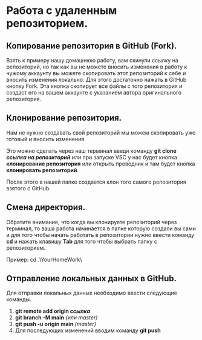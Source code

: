 # Работа с удаленным репозиторием.

## Копирование репозитория в GitHub (Fork).

Взять к примеру нашу домашнюю работу, вам скинули ссылку на репозиторий, но так как вы не можете вносить изменения в работу к чужому аккаунту вы можете скопировать этот репозиторий к себе и вносить изменения локально. Для этого достаточно нажать в GitHub кнопку Fork. Эта кнопка скопирует все файлы с того репозитория и создаст его на вашем аккаунте с указанием автора оригинального репозитория.
 
## Клонирование репозитория.

Нам не нужно создавать свой репозиторий мы можем скопировать уже готовый и вносить изменения.

Это можно сделать через наш терминал введя команду **git clone _ссылка на репозиторий_**  или при запуске VSC у нас будет  кнопка **клонирование репозитория** или открыть проводник и там будет кнопка **клонировать репозиторий**.

После этого в нашей папке создается клон того самого репозитория взятого с GitHub. 

## Смена директория.

Обратите внимание, что когда вы клонируете репозиторий через терминал, то ваша работа начинается в папке которую создали вы сами и для того чтобы начать работать в репозитории нужно ввести команду **cd** и нажать клавишу **Tab** для того чтобы выбрать папку с репозиторием.

Пример:
cd .\YourHomeWork\

## Отправление локальных данных в GitHub.

Для отправки локальных данных необходимо ввести следующие команды.

1. **git remote add origin _ссылка_**
2. **git branch -M main** _(или master)_
3. **git push -u origin main** _(master)_
4. Для последующих изменений вводим команду **git push**


##

##

##
